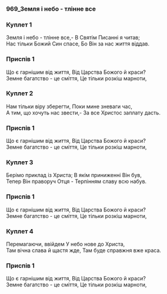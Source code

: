 ### 969_Земля і небо - тлінне все
### Куплет 1
Земля і небо - тлінне все,- В Святім Писанні я читав; <br/>Нас тільки Божий Син спасе, Бо Він за нас життя віддав.
### Приспів 1
Що є гарнішим від життя, Від Царства Божого й краси? <br/>Земне багатство - це сміття, Це тільки розкіш марноти,
### Куплет 2
Нам тільки віру зберегти, Поки мине зневаги час, <br/>А тим, що хочуть нас звести,- За все Христос заплату дасть.
### Приспів 1
Що є гарнішим від життя, Від Царства Божого й краси? <br/>Земне багатство - це сміття, Це тільки розкіш марноти,
### Куплет 3
Берімо приклад із Христа; В якім приниженні Він був, <br/>Тепер Він праворуч Отця - Терпінням славу всю набув.
### Приспів 1
Що є гарнішим від життя, Від Царства Божого й краси? <br/>Земне багатство - це сміття, Це тільки розкіш марноти,
### Куплет 4
Перемагаючи,  ввійдем У небо нове до Христа,<br/>Там вічна слава й щастя жде, Там буде справжня вже краса.
### Приспів 1
Що є гарнішим від життя, Від Царства Божого й краси? <br/>Земне багатство - це сміття, Це тільки розкіш марноти,
